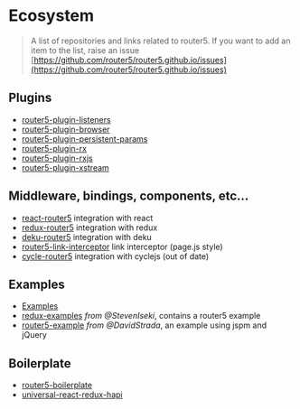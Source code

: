 # Ecosystem

> A list of repositories and links related to router5. If you want to add an item to the list, raise an issue [https://github.com/router5/router5.github.io/issues](https://github.com/router5/router5.github.io/issues)


## Plugins

- [router5-plugin-listeners](https://github.com/router5/router5-plugin-listeners)
- [router5-plugin-browser](https://github.com/router5/router5-plugin-browser)
- [router5-plugin-persistent-params](https://github.com/router5/router5-plugin-persistent-params)
- [router5-plugin-rx](https://github.com/router5/router5-plugin-rx)
- [router5-plugin-rxjs](https://github.com/router5/router5-plugin-rxjs)
- [router5-plugin-xstream](https://github.com/router5/router5-plugin-xstream)


## Middleware, bindings, components, etc...

- [react-router5](https://github.com/router5/react-router5) integration with react
- [redux-router5](https://github.com/router5/redux-router5) integration with redux
- [deku-router5](https://github.com/router5/deku-router5) integration with deku
- [router5-link-interceptor](https://github.com/jas-chen/router5-link-interceptor) link interceptor (page.js style)
- [cycle-router5](https://github.com/axefrog/cycle-router5) integration with cyclejs (out of date)


## Examples

- [Examples](https://github.com/router5/examples)
- [redux-examples](https://github.com/StevenIseki/redux-examples) _from @StevenIseki_, contains a router5 example
- [router5-example](https://github.com/DavidStrada/router5-example) _from @DavidStrada_, an example using jspm and jQuery


## Boilerplate

- [router5-boilerplate](https://github.com/sitepack/router5-boilerplate)
- [universal-react-redux-hapi](https://github.com/nanopx/universal-react-redux-hapi)
